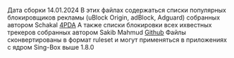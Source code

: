 Дата сборки 14.01.2024
В этих файлах содержаться списки популярных блокировщиков рекламы (uBlock Origin, adBlock, Adguard) собранных автором Schakal [4PDA](https://4pda.to/forum/index.php?showtopic=275091&st=8000#Spoil-89665467-4) 
А также списки блокировки всех ихвестных трекеров собранных автором Sakib Mahmud [Github](https://github.com/SM443/Pi-hole-Torrent-Blocklist)
Файлы сконвертированы в формат ruleset и могут применяться в приложениях с ядром Sing-Box выше 1.8.0 
